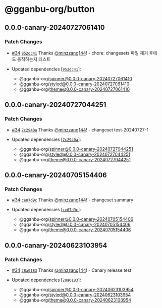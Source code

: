 # @gganbu-org/button

## 0.0.0-canary-20240727061410

### Patch Changes

- [#34](https://github.com/gganbu-org/gganbu-ui/pull/34) [`952dc41`](https://github.com/gganbu-org/gganbu-ui/commit/952dc4178e8c5fe00bc4914b6179626f691603f7) Thanks [@minzzang144](https://github.com/minzzang144)! - chore: changesets 파일 제거 후에도 동작하는지 테스트

- Updated dependencies [[`952dc41`](https://github.com/gganbu-org/gganbu-ui/commit/952dc4178e8c5fe00bc4914b6179626f691603f7)]:
  - @gganbu-org/spinner@0.0.0-canary-20240727061410
  - @gganbu-org/styled@0.0.0-canary-20240727061410
  - @gganbu-org/theme@0.0.0-canary-20240727061410

## 0.0.0-canary-20240727044251

### Patch Changes

- [#34](https://github.com/gganbu-org/gganbu-ui/pull/34) [`7c2940a`](https://github.com/gganbu-org/gganbu-ui/commit/7c2940a0a1db61159f556374fc6895bd3636d59c) Thanks [@minzzang144](https://github.com/minzzang144)! - changeset test-20240727-1

- Updated dependencies [[`7c2940a`](https://github.com/gganbu-org/gganbu-ui/commit/7c2940a0a1db61159f556374fc6895bd3636d59c)]:
  - @gganbu-org/spinner@0.0.0-canary-20240727044251
  - @gganbu-org/styled@0.0.0-canary-20240727044251
  - @gganbu-org/theme@0.0.0-canary-20240727044251

## 0.0.0-canary-20240705154406

### Patch Changes

- [#34](https://github.com/gganbu-org/gganbu-ui/pull/34) [`ce07d9c`](https://github.com/gganbu-org/gganbu-ui/commit/ce07d9c1b9c886656041e730e474ca279cb79257) Thanks [@minzzang144](https://github.com/minzzang144)! - changeset summary

- Updated dependencies [[`ce07d9c`](https://github.com/gganbu-org/gganbu-ui/commit/ce07d9c1b9c886656041e730e474ca279cb79257)]:
  - @gganbu-org/spinner@0.0.0-canary-20240705154406
  - @gganbu-org/styled@0.0.0-canary-20240705154406
  - @gganbu-org/theme@0.0.0-canary-20240705154406

## 0.0.0-canary-20240623103954

### Patch Changes

- [#34](https://github.com/gganbu-org/gganbu-ui/pull/34) [`28a0183`](https://github.com/gganbu-org/gganbu-ui/commit/28a01837467853dcf3815f6f39f7a2623e353420) Thanks [@minzzang144](https://github.com/minzzang144)! - Canary release test

- Updated dependencies [[`28a0183`](https://github.com/gganbu-org/gganbu-ui/commit/28a01837467853dcf3815f6f39f7a2623e353420)]:
  - @gganbu-org/spinner@0.0.0-canary-20240623103954
  - @gganbu-org/styled@0.0.0-canary-20240623103954
  - @gganbu-org/theme@0.0.0-canary-20240623103954
